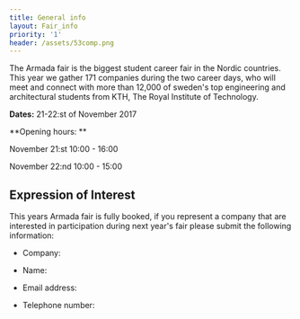 ```yaml
---
title: General info
layout: Fair_info
priority: '1'
header: /assets/53comp.png
---
```


The Armada fair is the biggest student career fair in the Nordic countries. This year we gather 171 companies during the two career days, who will meet and connect with more than 12,000 of sweden's top engineering and architectural students from KTH, The Royal Institute of Technology. 


**Dates:** 21-22:st of November 2017

**Opening hours: **

November 21:st 10:00 - 16:00

November 22:nd 10:00 - 15:00 

## Expression of Interest

This years Armada fair is fully booked, if you represent a company that are interested in participation during next year's fair please submit the following information:

* Company: 

* Name: 

* Email address: 

* Telephone number: 


